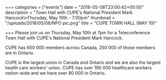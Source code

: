 +++
categories = ["events"]
date = "2018-05-08T23:00:42+00:00"
description = "Town Hall with CUPE's National President Mark Hancock\nThursday, May 10th - 7:00pm"
thumbnail = "/uploads/2018/05/08/NPO pic.png"
title = "CUPE TOWN HALL (MAY 10)"

+++
Please join us on Thursday, May 10th at 7pm for a Teleconference Town Hall with CUPE's National President Mark Hancock.

CUPE has 650 000 members across Canada, 250 000 of those members are in Ontario.

CUPE is the largest union in Canada and Ontario and we are also the largest health care workers' union.  CUPE has over 190 000 healthcare workers nation-wide and we have over 80 000 in Ontario. 